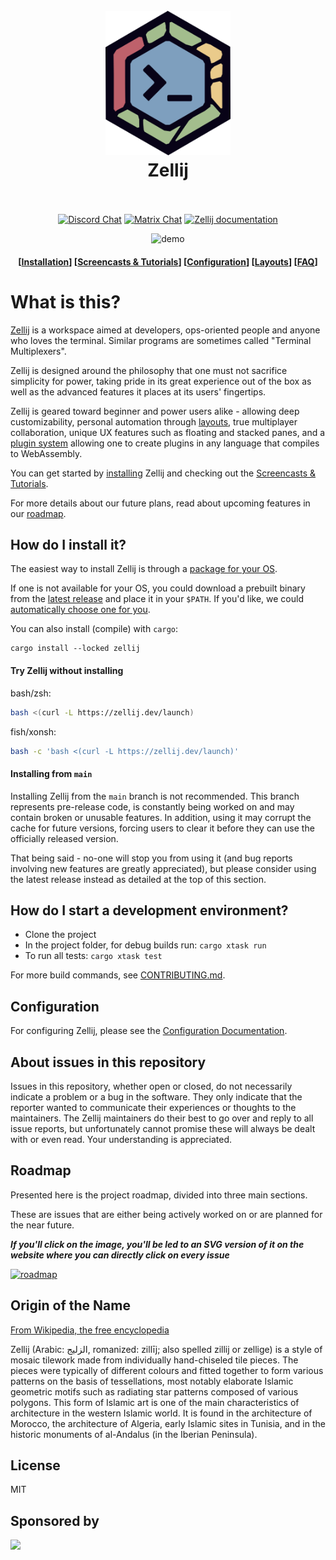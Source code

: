<h1 align="center">
  <br>
  <img src="https://raw.githubusercontent.com/zellij-org/zellij/main/assets/logo.png" alt="logo" width="200">
  <br>
  Zellij
  <br>
  <br>
</h1>

<p align="center">
  <a href="https://discord.gg/CrUAFH3"><img alt="Discord Chat" src="https://img.shields.io/discord/771367133715628073?color=5865F2&label=discord&style=flat-square"></a>
  <a href="https://matrix.to/#/#zellij_general:matrix.org"><img alt="Matrix Chat" src="https://img.shields.io/matrix/zellij_general:matrix.org?color=1d7e64&label=matrix%20chat&style=flat-square&logo=matrix"></a>
  <a href="https://zellij.dev/documentation/"><img alt="Zellij documentation" src="https://img.shields.io/badge/zellij-documentation-fc0060?style=flat-square"></a>
</p>

<p align="center">
  <img src="https://raw.githubusercontent.com/zellij-org/zellij/main/assets/demo.gif" alt="demo">
</p>

<h4 align="center">
  [<a href="https://zellij.dev/documentation/installation">Installation</a>]
  [<a href="https://zellij.dev/screencasts/">Screencasts & Tutorials</a>]
  [<a href="https://zellij.dev/documentation/configuration">Configuration</a>]
  [<a href="https://zellij.dev/documentation/layouts">Layouts</a>]
  [<a href="https://zellij.dev/documentation/faq">FAQ</a>]
</h4>

# What is this?

[Zellij](#origin-of-the-name) is a workspace aimed at developers, ops-oriented people and anyone who loves the terminal. Similar programs are sometimes called "Terminal Multiplexers".

Zellij is designed around the philosophy that one must not sacrifice simplicity for power, taking pride in its great experience out of the box as well as the advanced features it places at its users' fingertips.

Zellij is geared toward beginner and power users alike - allowing deep customizability, personal automation through [layouts](https://zellij.dev/documentation/layouts.html), true multiplayer collaboration, unique UX features such as floating and stacked panes, and a [plugin system](https://zellij.dev/documentation/plugins.html) allowing one to create plugins in any language that compiles to WebAssembly.

You can get started by [installing](https://zellij.dev/documentation/installation.html) Zellij and checking out the [Screencasts & Tutorials](https://zellij.dev/screencasts/).

For more details about our future plans, read about upcoming features in our [roadmap](#roadmap).

## How do I install it?

The easiest way to install Zellij is through a [package for your OS](./docs/THIRD_PARTY_INSTALL.md).

If one is not available for your OS, you could download a prebuilt binary from the [latest release](https://github.com/zellij-org/zellij/releases/latest) and place it in your `$PATH`. If you'd like, we could [automatically choose one for you](#try-zellij-without-installing).

You can also install (compile) with `cargo`:

```
cargo install --locked zellij
```

#### Try Zellij without installing

bash/zsh:
```bash
bash <(curl -L https://zellij.dev/launch)
```
fish/xonsh:
```bash
bash -c 'bash <(curl -L https://zellij.dev/launch)'
```

#### Installing from `main`
Installing Zellij from the `main` branch is not recommended. This branch represents pre-release code, is constantly being worked on and may contain broken or unusable features. In addition, using it may corrupt the cache for future versions, forcing users to clear it before they can use the officially released version.

That being said - no-one will stop you from using it (and bug reports involving new features are greatly appreciated), but please consider using the latest release instead as detailed at the top of this section.

## How do I start a development environment?

* Clone the project
* In the project folder, for debug builds run: `cargo xtask run`
* To run all tests: `cargo xtask test`

For more build commands, see [CONTRIBUTING.md](CONTRIBUTING.md).

## Configuration
For configuring Zellij, please see the [Configuration Documentation](https://zellij.dev/documentation/configuration.html).

## About issues in this repository
Issues in this repository, whether open or closed, do not necessarily indicate a problem or a bug in the software. They only indicate that the reporter wanted to communicate their experiences or thoughts to the maintainers. The Zellij maintainers do their best to go over and reply to all issue reports, but unfortunately cannot promise these will always be dealt with or even read. Your understanding is appreciated.

## Roadmap
Presented here is the project roadmap, divided into three main sections.

These are issues that are either being actively worked on or are planned for the near future.

***If you'll click on the image, you'll be led to an SVG version of it on the website where you can directly click on every issue***

[![roadmap](https://github.com/zellij-org/zellij/assets/795598/9c5b573b-20f5-41c6-908b-6b21c5fd456e)](https://zellij.dev/roadmap)

## Origin of the Name
[From Wikipedia, the free encyclopedia](https://en.wikipedia.org/wiki/Zellij)

Zellij (Arabic: الزليج, romanized: zillīj; also spelled zillij or zellige) is a style of mosaic tilework made from individually hand-chiseled tile pieces. The pieces were typically of different colours and fitted together to form various patterns on the basis of tessellations, most notably elaborate Islamic geometric motifs such as radiating star patterns composed of various polygons. This form of Islamic art is one of the main characteristics of architecture in the western Islamic world. It is found in the architecture of Morocco, the architecture of Algeria, early Islamic sites in Tunisia, and in the historic monuments of al-Andalus (in the Iberian Peninsula).

## License

MIT

## Sponsored by
<a href="https://terminaltrove.com/"><img src="https://avatars.githubusercontent.com/u/121595180?s=200&v=4" width="80px"></a>
